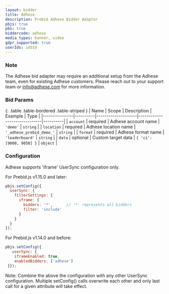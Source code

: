 ```yaml
---
layout: bidder
title: Adhese 
description: Prebid Adhese Bidder Adaptor
pbjs: true
pbs: true
biddercode: adhese
media_types: banner, video 
gdpr_supported: true
userIds: id5Id
---
```


### Note
The Adhese bid adapter may require an additional setup from the Adhese team, even for existing Adhese customers. Please reach out to your support team or info@adhese.com for more information.
 
### Bid Params

{: .table .table-bordered .table-striped }
| Name          | Scope    | Description        | Example                      | Type     |
|---------------|----------|--------------------|------------------------------|----------|
| `account`     | required | Adhese account name   | `'demo'`                  | `string` |
| `location`    | required | Adhese location name  | `'_adhese_prebid_demo_'`  | `string` |
| `format`      | required | Adhese format name    | `'leaderboard'`           | `string` |
| `data`        | optional | Custom target data    | `{ 'ci': [9000, 9050] }`  | `object` |

### Configuration

Adhese supports 'iframe' UserSync configuration only. 

For Prebid.js v1.15.0 and later:

```javascript
pbjs.setConfig({
  userSync: {
    filterSettings: {
      iframe: {
        bidders: '*',      // '*' represents all bidders
        filter: 'include'
      }
    }
  }
});
```

For Prebid.js v1.14.0 and before:

```javascript
pbjs.setConfig({
   userSync: {
    iframeEnabled: true,
    enabledBidders: ['adhese']
 }});
```

Note: Combine the above the configuration with any other UserSync configuration. Multiple setConfig() calls overwrite each other and only last call for a given attribute will take effect.

<!-- workaround bug where code blocks at end of a file are incorrectly formatted-->
